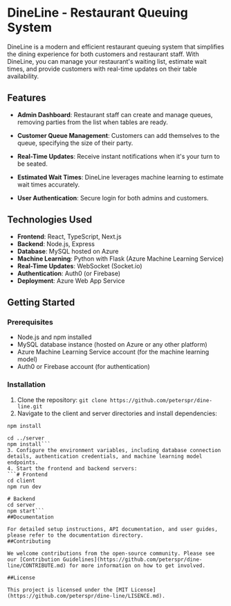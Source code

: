 # DineLine - Restaurant Queuing System

DineLine is a modern and efficient restaurant queuing system that simplifies the dining experience for both customers and restaurant staff. With DineLine, you can manage your restaurant's waiting list, estimate wait times, and provide customers with real-time updates on their table availability.

## Features

- **Admin Dashboard**: Restaurant staff can create and manage queues, removing parties from the list when tables are ready.

- **Customer Queue Management**: Customers can add themselves to the queue, specifying the size of their party.

- **Real-Time Updates**: Receive instant notifications when it's your turn to be seated.

- **Estimated Wait Times**: DineLine leverages machine learning to estimate wait times accurately.

- **User Authentication**: Secure login for both admins and customers.

## Technologies Used

- **Frontend**: React, TypeScript, Next.js
- **Backend**: Node.js, Express
- **Database**: MySQL hosted on Azure
- **Machine Learning**: Python with Flask (Azure Machine Learning Service)
- **Real-Time Updates**: WebSocket (Socket.io)
- **Authentication**: Auth0 (or Firebase)
- **Deployment**: Azure Web App Service

## Getting Started

### Prerequisites

- Node.js and npm installed
- MySQL database instance (hosted on Azure or any other platform)
- Azure Machine Learning Service account (for the machine learning model)
- Auth0 or Firebase account (for authentication)

### Installation

1. Clone the repository:
```git clone https://github.com/peterspr/dine-line.git```
2. Navigate to the client and server directories and install dependencies:
```cd client
npm install

cd ../server
npm install```
3. Configure the environment variables, including database connection details, authentication credentials, and machine learning model endpoints.
4. Start the frontend and backend servers:
```# Frontend
cd client
npm run dev

# Backend
cd server
npm start```
##Documentation

For detailed setup instructions, API documentation, and user guides, please refer to the documentation directory.
##Contributing

We welcome contributions from the open-source community. Please see our [Contribution Guidelines](https://github.com/peterspr/dine-line/CONTRIBUTE.md) for more information on how to get involved.

##License

This project is licensed under the [MIT License](https://github.com/peterspr/dine-line/LISENCE.md).
